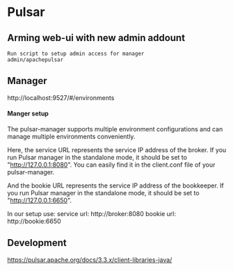 # Pulsar

## Arming web-ui with new admin addount
```  
Run script to setup admin access for manager
admin/apachepulsar
```

## Manager
http://localhost:9527/#/environments

#### Manger setup
The pulsar-manager supports multiple environment configurations and can manage multiple environments conveniently.

Here, the service URL represents the service IP address of the broker. 
If you run Pulsar manager in the standalone mode, it should be set to "http://127.0.0.1:8080". 
You can easily find it in the client.conf file of your pulsar-manager.

And the bookie URL represents the service IP address of the bookkeeper. 
If you run Pulsar manager in the standalone mode, it should be set to "http://127.0.0.1:6650".

In our setup use:
service url: http://broker:8080
bookie url: http://bookie:6650

## Development
https://pulsar.apache.org/docs/3.3.x/client-libraries-java/